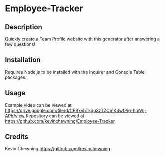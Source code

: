 # Employee-Tracker

## Description
Quickly create a Team Profile website with this generator after answering a few questions!

## Installation

Requires Node.js to be installed with the Inquirer and Console Table packages.

## Usage

Example video can be viewed at https://drive.google.com/file/d/1tEBxvhTkgu3zTZOmK3wfPip-hmWj-APh/view
Repository can be viewed at https://github.com/kevinchewning/Employee-Tracker

## Credits

Kevin Chewning https://github.com/kevinchewning